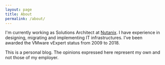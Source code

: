 ```yaml
---
layout: page
title: About
permalink: /about/
---
```


I'm currently working as Solutions Architect at <a href="https://www.nutanix.com" target="_blank" rel="noopener">Nutanix</a>. I have experience in designing, migrating and implementing IT infrastructures. I&#8217;ve been awarded the VMware vExpert status from 2009 to 2018. 

This is a personal blog. The opinions expressed here represent my own and not those of my employer.
